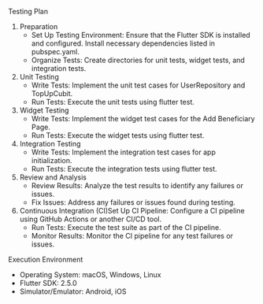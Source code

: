 Testing Plan
1. Preparation
    - Set Up Testing Environment: Ensure that the Flutter SDK is installed and configured. Install necessary dependencies listed in pubspec.yaml.
    - Organize Tests: Create directories for unit tests, widget tests, and integration tests.
2. Unit Testing
    - Write Tests: Implement the unit test cases for UserRepository and TopUpCubit.
    - Run Tests: Execute the unit tests using flutter test.
3. Widget Testing
    - Write Tests: Implement the widget test cases for the Add Beneficiary Page.
    - Run Tests: Execute the widget tests using flutter test.
4. Integration Testing
    - Write Tests: Implement the integration test cases for app initialization.
    - Run Tests: Execute the integration tests using flutter test.
5. Review and Analysis
    - Review Results: Analyze the test results to identify any failures or issues.
    - Fix Issues: Address any failures or issues found during testing.
6. Continuous Integration (CI)Set Up CI Pipeline: Configure a CI pipeline using GitHub Actions or another CI/CD tool.
    - Run Tests: Execute the test suite as part of the CI pipeline.
    - Monitor Results: Monitor the CI pipeline for any test failures or issues.

Execution Environment
- Operating System: macOS, Windows, Linux
- Flutter SDK: 2.5.0
- Simulator/Emulator: Android, iOS
